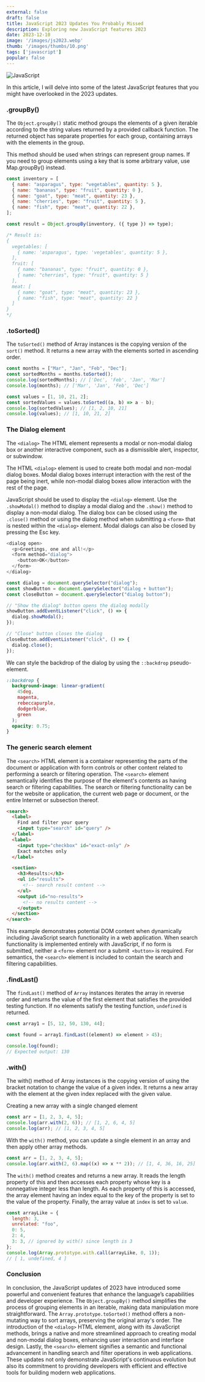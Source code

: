 ```yaml
---
external: false
draft: false
title: JavaScript 2023 Updates You Probably Missed
description: Exploring new JavaScript features 2023 
date: 2023-12-10
image: '/images/js2023.webp'
thumb: '/images/thumbs/10.png'
tags: ['javascript']
popular: false
---
```


![JavaScript](/images/js2023.webp)

In this article, I will delve into some of the latest JavaScript features that you might have overlooked in the 2023 updates.

### .groupBy()

The `Object.groupBy()` static method groups the elements of a given iterable according to the string values returned by a provided callback function. The returned object has separate properties for each group, containing arrays with the elements in the group.

This method should be used when strings can represent group names. If you need to group elements using a key that is some arbitrary value, use Map.groupBy() instead.

```js
const inventory = [
  { name: "asparagus", type: "vegetables", quantity: 5 },
  { name: "bananas", type: "fruit", quantity: 0 },
  { name: "goat", type: "meat", quantity: 23 },
  { name: "cherries", type: "fruit", quantity: 5 },
  { name: "fish", type: "meat", quantity: 22 },
];
```

```js
const result = Object.groupBy(inventory, ({ type }) => type);

/* Result is:
{
  vegetables: [
    { name: 'asparagus', type: 'vegetables', quantity: 5 },
  ],
  fruit: [
    { name: "bananas", type: "fruit", quantity: 0 },
    { name: "cherries", type: "fruit", quantity: 5 }
  ],
  meat: [
    { name: "goat", type: "meat", quantity: 23 },
    { name: "fish", type: "meat", quantity: 22 }
  ]
}
*/
```

### .toSorted()
The `toSorted()` method of Array instances is the copying version of the `sort()` method. It returns a new array with the elements sorted in ascending order.

```js
const months = ["Mar", "Jan", "Feb", "Dec"];
const sortedMonths = months.toSorted();
console.log(sortedMonths); // ['Dec', 'Feb', 'Jan', 'Mar']
console.log(months); // ['Mar', 'Jan', 'Feb', 'Dec']

const values = [1, 10, 21, 2];
const sortedValues = values.toSorted((a, b) => a - b);
console.log(sortedValues); // [1, 2, 10, 21]
console.log(values); // [1, 10, 21, 2]
```

### The Dialog element

The `<dialog>` The HTML element represents a modal or non-modal dialog box or another interactive component, such as a dismissible alert, inspector, or subwindow.

The HTML `<dialog>` element is used to create both modal and non-modal dialog boxes. Modal dialog boxes interrupt interaction with the rest of the page being inert, while non-modal dialog boxes allow interaction with the rest of the page.

JavaScript should be used to display the `<dialog>` element. Use the `.showModal()` method to display a modal dialog and the `.show()` method to display a non-modal dialog. The dialog box can be closed using the `.close()` method or using the dialog method when submitting a `<form>` that is nested within the `<dialog>` element. Modal dialogs can also be closed by pressing the Esc key.

```js
<dialog open>
  <p>Greetings, one and all!</p>
  <form method="dialog">
    <button>OK</button>
  </form>
</dialog>
```

```js
const dialog = document.querySelector("dialog");
const showButton = document.querySelector("dialog + button");
const closeButton = document.querySelector("dialog button");

// "Show the dialog" button opens the dialog modally
showButton.addEventListener("click", () => {
  dialog.showModal();
});

// "Close" button closes the dialog
closeButton.addEventListener("click", () => {
  dialog.close();
});
```

We can style the backdrop of the dialog by using the `::backdrop` pseudo-element.

```css
::backdrop {
  background-image: linear-gradient(
    45deg,
    magenta,
    rebeccapurple,
    dodgerblue,
    green
  );
  opacity: 0.75;
}
```

### The generic search element

The `<search>` HTML element is a container representing the parts of the document or application with form controls or other content related to performing a search or filtering operation. The `<search>` element semantically identifies the purpose of the element's contents as having search or filtering capabilities. The search or filtering functionality can be for the website or application, the current web page or document, or the entire Internet or subsection thereof.

```html
<search>
  <label>
    Find and filter your query
    <input type="search" id="query" />
  </label>
  <label>
    <input type="checkbox" id="exact-only" />
    Exact matches only
  </label>

  <section>
    <h3>Results:</h3>
    <ul id="results">
      <!-- search result content -->
    </ul>
    <output id="no-results">
      <!-- no results content -->
    </output>
  </section>
</search>
```

This example demonstrates potential DOM content when dynamically including JavaScript search functionality in a web application. When search functionality is implemented entirely with JavaScript, if no form is submitted, neither a `<form>` element nor a submit` <button>` is required. For semantics, the `<search>` element is included to contain the search and filtering capabilities.

### .findLast()

The `findLast()` method of `Array` instances iterates the array in reverse order and returns the value of the first element that satisfies the provided testing function. If no elements satisfy the testing function, `undefined` is returned.

```js
const array1 = [5, 12, 50, 130, 44];

const found = array1.findLast((element) => element > 45);

console.log(found);
// Expected output: 130
```

### .with()

The with() method of Array instances is the copying version of using the bracket notation to change the value of a given index. It returns a new array with the element at the given index replaced with the given value.

Creating a new array with a single changed element

```js
const arr = [1, 2, 3, 4, 5];
console.log(arr.with(2, 6)); // [1, 2, 6, 4, 5]
console.log(arr); // [1, 2, 3, 4, 5]
```

With the `with()` method, you can update a single element in an array and then apply other array methods.

```js
const arr = [1, 2, 3, 4, 5];
console.log(arr.with(2, 6).map((x) => x ** 2)); // [1, 4, 36, 16, 25]
```

The `with()` method creates and returns a new array. It reads the length property of this and then accesses each property whose key is a nonnegative integer less than length. As each property of this is accessed, the array element having an index equal to the key of the property is set to the value of the property. Finally, the array value at `index` is set to `value`.

```js
const arrayLike = {
  length: 3,
  unrelated: "foo",
  0: 5,
  2: 4,
  3: 3, // ignored by with() since length is 3
};
console.log(Array.prototype.with.call(arrayLike, 0, 1));
// [ 1, undefined, 4 ]
```

### Conclusion

In conclusion, the JavaScript updates of 2023 have introduced some powerful and convenient features that enhance the language’s capabilities and developer experience. The `Object.groupBy()` method simplifies the process of grouping elements in an iterable, making data manipulation more straightforward. The `Array.prototype.toSorted()` method offers a non-mutating way to sort arrays, preserving the original array's order. The introduction of the `<dialog>` HTML element, along with its JavaScript methods, brings a native and more streamlined approach to creating modal and non-modal dialog boxes, enhancing user interaction and interface design. Lastly, the `<search>` element signifies a semantic and functional advancement in handling search and filter operations in web applications. These updates not only demonstrate JavaScript's continuous evolution but also its commitment to providing developers with efficient and effective tools for building modern web applications.
